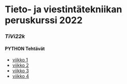 # Tieto- ja viestintätekniikan peruskurssi 2022
### _TiVi22k_

#### PYTHON Tehtävät
- [viikko 1](./viikko_1)
- [viikko 2](./viikko_2)
- [viikko 3](./viikko_3)
- [viikko 4](./viikko_4)